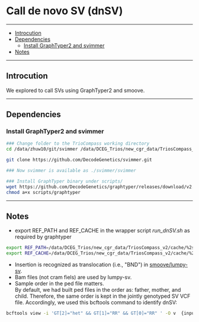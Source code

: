 <!-- omit in toc -->
# Call de novo SV (dnSV)

---
- [Introcution](#introcution)
- [Dependencies](#dependencies)
  - [Install GraphTyper2 and svimmer](#install-graphtyper2-and-svimmer)
- [Notes](#notes)


---
## Introcution
We explored to call SVs using GraphTyper2 and smoove.

---
## Dependencies
### Install GraphTyper2 and svimmer
```bash
### Change folder to the TrioCompass working directory
cd /data/zhuw10/git/svimmer /data/DCEG_Trios/new_cgr_data/TriosCompass_v2/

git clone https://github.com/DecodeGenetics/svimmer.git

### Now svimmer is available as ./svimmer/svimmer

### Install GraphTyper binary under scripts/
wget https://github.com/DecodeGenetics/graphtyper/releases/download/v2.7.7/graphtyper -O scripts/graphtyper
chmod a+x scripts/graphtyper 
```

---
## Notes
+ export REF_PATH and REF_CACHE in the wrapper script *run_dnSV.sh* as required by graphtyper
```bash
export REF_PATH=/data/DCEG_Trios/new_cgr_data/TriosCompass_v2/cache/%2s/%2s/%s:http://www.ebi.ac.uk/ena/cram/md5/%s
export REF_CACHE=/data/DCEG_Trios/new_cgr_data/TriosCompass_v2/cache/%2s/%2s/%s
```
+ Insertion is recognized as translocation (i.e., "BND") in [smoove/lumpy-sv](https://github.com/arq5x/lumpy-sv/issues/160).
+ Bam files (not cram fiels) are used by lumpy-sv.
+ Sample order in the ped file matters.  
  By default, we had built ped files in the order as: father, mother, and child. Therefore, the same order is kept in the jointly genotyped SV VCF file. Accordingly, we used this bcftools command to identify dnSV:
```bash
bcftools view -i 'GT[2]="het" && GT[1]="RR" && GT[0]="RR" ' -O v  {input} -o {output}
``` 